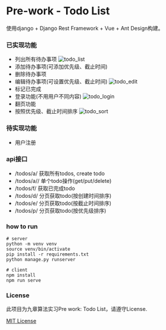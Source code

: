 # Pre-work - Todo List

使用django + Django Rest Framework + Vue + Ant Design构建。

### 已实现功能
- 列出所有待办事项
![todo_list](http://blog.shiniao.fun/todo_list.png)
- 添加待办事项(可添加优先级、截止时间)
- 删除待办事项
- 编辑待办事项(可设置优先级、截止时间) 
![todo_edit](http://blog.shiniao.fun/todo_edit.png)
- 标记已完成
- 登录功能(不用用户不同内容)
![todo_login](http://blog.shiniao.fun/todo_login.png)
- 翻页功能
- 按照优先级、截止时间排序
![todo_sort](http://blog.shiniao.fun/todo_sort_p.png)

### 待实现功能
- 用户注册

### api接口
- /todos/a/  获取所有todos, create todo
- /todos/a/<id>/ 单个todo操作(get/put/delete)
- /todos/f/ 获取已完成todo
- /todos/d/ 分页获取todo(按创建时间排序)
- /todos/e/ 分页获取todo(按截止时间排序)
- /todos/p/ 分页获取todo(按优先级排序)

### how to run
```shell script
# server
python -m venv venv
source venv/bin/activate
pip install -r requirements.txt
python manage.py runserver

# client
npm install
npm run serve
```

### License
此项目为九章算法实习Pre work: Todo List，请遵守License.

[MIT License](https://opensource.org/licenses/mit-license.php)
